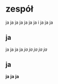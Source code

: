 # zespół

ja
ja 
ja 
ja ja
ja
ja
i ja 
ja
ja

## ja

ja ja ja
ja 
*ja* *ja* *ja* *ja*
*ja*

## ja
**ja** **ja** **ja**
